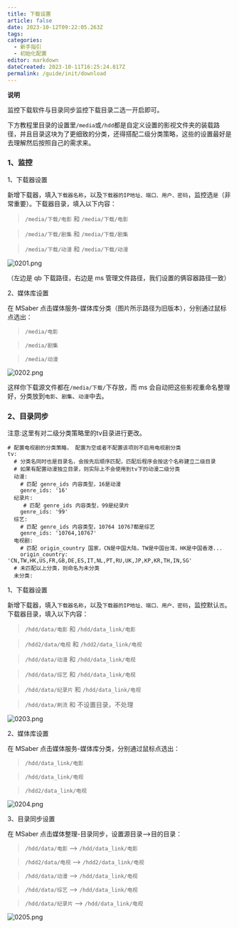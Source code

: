 ```yaml
---
title: 下载设置
article: false
date: 2023-10-12T09:22:05.263Z
tags:
categories: 
  - 新手指引
  - 初始化配置
editor: markdown
dateCreated: 2023-10-11T16:25:24.817Z
permalink: /guide/init/download
---
```


**说明**

监控下载软件与目录同步监控下载目录二选一开启即可。

下方教程里目录的设置里`/media`或`/hdd`都是自定义设置的影视文件夹的装载路径，并且目录这块为了更细致的分类，还得搭配二级分类策略，这些的设置最好是去理解然后按照自己的需求来。

### 1、监控

1、下载器设置

新增下载器，填入`下载器名称`，以及`下载器的IP地址、端口、用户、密码`，监控选`是`（非常重要）。下载器目录，填入以下内容：

> `/media/下载/电影` 和 `/media/下载/电影`

> `/media/下载/剧集` 和 `/media/下载/剧集`

> `/media/下载/动漫` 和 `/media/下载/动漫`

![0201.png](./images/0201.png)

（左边是 qb 下载路径，右边是 ms 管理文件路径，我们设置的俩容器路径一致）

2、媒体库设置

在 MSaber 点击媒体服务-媒体库分类（图片所示路径为旧版本），分别通过鼠标点选出：

> `/media/电影`

> `/media/剧集`

> `/media/动漫`

![0202.png](./images/0202.png)

这样你下载源文件都在`/media/下载/`下存放，而 ms 会自动把这些影视重命名整理好，分类放到`电影`、`剧集`、`动漫`中去。


### 2、目录同步

注意:这里有对二级分类策略里的tv目录进行更改。

```
# 配置电视剧的分类策略， 配置为空或者不配置该项则不启用电视剧分类
tv:
  # 分类名同时也是目录名，会按先后顺序匹配，匹配后程序会按这个名称建立二级目录
  # 如果有配置动漫独立目录，则实际上不会使用到tv下的动漫二级分类
  动漫:
    # 匹配 genre_ids 内容类型，16是动漫
    genre_ids: '16'
  纪录片:
     # 匹配 genre_ids 内容类型，99是纪录片
    genre_ids: '99'
  综艺:
    # 匹配 genre_ids 内容类型，10764 10767都是综艺
    genre_ids: '10764,10767'
  电视剧:
    # 匹配 origin_country 国家，CN是中国大陆，TW是中国台湾，HK是中国香港...
    origin_country: 'CN,TW,HK,US,FR,GB,DE,ES,IT,NL,PT,RU,UK,JP,KP,KR,TH,IN,SG'
  # 未匹配以上分类，则命名为未分类
  未分类:

```

1、下载器设置

新增下载器，填入`下载器名称`，以及`下载器的IP地址、端口、用户、密码`，监控默认`否`。下载器目录，填入以下内容：

> `/hdd/data/电影` 和 `/hdd/data_link/电影`

> `/hdd2/data/电视` 和 `/hdd2/data_link/电视`

> `/hdd/data/动漫` 和 `/hdd/data_link/电视`

> `/hdd/data/综艺` 和 `/hdd/data_link/电视`

> `/hdd/data/纪录片` 和 `/hdd/data_link/电视` 

> `/hdd/data/刷流` 和 不设置目录，不处理

![0203.png](./images/0203.png)


2、媒体库设置

在 MSaber 点击媒体服务-媒体库分类，分别通过鼠标点选出：

> `/hdd/data_link/电影`

> `/hdd/data_link/电视`

> `/hdd2/data_link/电视`

![0204.png](./images/0204.png)


3、目录同步设置

在 MSaber 点击媒体整理-目录同步，设置源目录——>目的目录：

> `/hdd/data/电影` ——> `/hdd/data_link/电影`

> `/hdd2/data/电视` ——> `/hdd2/data_link/电视`

> `/hdd/data/动漫` ——> `/hdd/data_link/电视`

> `/hdd/data/综艺` ——> `/hdd/data_link/电视`

> `/hdd/data/纪录片` ——> `/hdd/data_link/电视` 

![0205.png](./images/0205.png)
